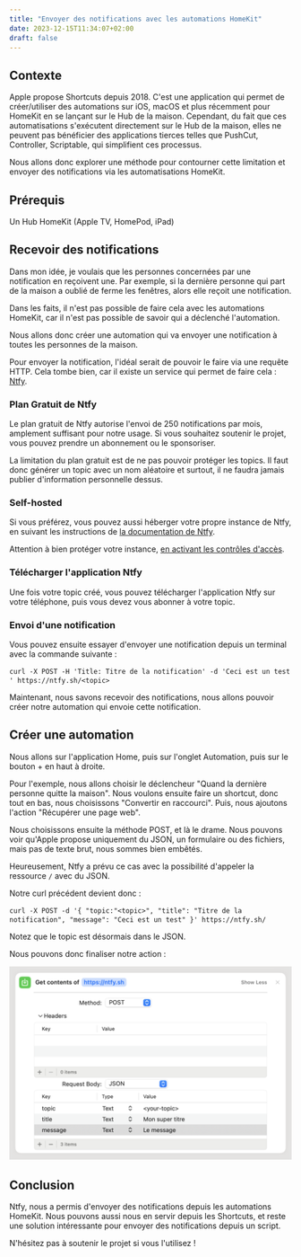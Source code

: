 ```yaml
---
title: "Envoyer des notifications avec les automations HomeKit"
date: 2023-12-15T11:34:07+02:00
draft: false
---
```


## Contexte

Apple propose Shortcuts depuis 2018. C'est une application qui permet de créer/utiliser des automations sur iOS, macOS
et plus récemment pour HomeKit en se lançant sur le Hub de la maison.
Cependant, du fait que ces automatisations s'exécutent directement sur le Hub de la maison, elles ne peuvent pas
bénéficier des applications tierces telles que PushCut, Controller, Scriptable, qui simplifient ces processus.

Nous allons donc explorer une méthode pour contourner cette limitation et envoyer des notifications via les
automatisations HomeKit.

## Prérequis

Un Hub HomeKit (Apple TV, HomePod, iPad)

## Recevoir des notifications

Dans mon idée, je voulais que les personnes concernées par une notification en reçoivent une.
Par exemple, si la dernière personne qui part de la maison a oublié de ferme les fenêtres, alors elle reçoit une
notification.

Dans les faits, il n'est pas possible de faire cela avec les automations HomeKit, car il n'est pas possible de savoir
qui a déclenché l'automation.

Nous allons donc créer une automation qui va envoyer une notification à toutes les personnes de la maison.

Pour envoyer la notification, l'idéal serait de pouvoir le faire via une requête HTTP. Cela tombe bien, car il existe
un service qui permet de faire cela : [Ntfy](https://ntfy.org/).

### Plan Gratuit de Ntfy

Le plan gratuit de Ntfy autorise l'envoi de 250 notifications par mois, amplement suffisant pour notre usage. Si vous
souhaitez soutenir le projet, vous pouvez prendre un abonnement ou le sponsoriser.

La limitation du plan gratuit est de ne pas pouvoir protéger les topics.
Il faut donc générer un topic avec un nom aléatoire et surtout, il ne faudra jamais publier d'information personnelle
dessus.

### Self-hosted

Si vous préférez, vous pouvez aussi héberger votre propre instance de Ntfy, en suivant les instructions de
[la documentation de Ntfy](https://docs.ntfy.sh/install/).

Attention à bien protéger votre
instance, [en activant les contrôles d'accès](https://docs.ntfy.sh/config/#access-control).

### Télécharger l'application Ntfy

Une fois votre topic créé, vous pouvez télécharger l'application Ntfy sur votre téléphone, puis vous devez vous abonner
à votre topic.

### Envoi d'une notification

Vous pouvez ensuite essayer d'envoyer une notification depuis un terminal avec la commande suivante :

```shell
curl -X POST -H 'Title: Titre de la notification' -d 'Ceci est un test ' https://ntfy.sh/<topic>
```

Maintenant, nous savons recevoir des notifications, nous allons pouvoir créer notre automation qui envoie cette
notification.

## Créer une automation

Nous allons sur l'application Home, puis sur l'onglet Automation, puis sur le bouton + en haut à droite.

Pour l'exemple, nous allons choisir le déclencheur "Quand la dernière personne quitte la maison".
Nous voulons ensuite faire un shortcut, donc tout en bas, nous choisissons "Convertir en raccourci".
Puis, nous ajoutons l'action "Récupérer une page web".

Nous choisissons ensuite la méthode POST, et là le drame.
Nous pouvons voir qu'Apple propose uniquement du JSON, un formulaire ou des fichiers, mais pas de texte brut, nous
sommes bien embêtés.

Heureusement, Ntfy a prévu ce cas avec la possibilité d'appeler la ressource `/` avec du JSON.

Notre curl précédent devient donc :

```shell
curl -X POST -d '{ "topic:"<topic>", "title": "Titre de la notification", "message": "Ceci est un test" }' https://ntfy.sh/
```

Notez que le topic est désormais dans le JSON.

Nous pouvons donc finaliser notre action :

![Action Récupérer une page web](action-recuperer-une-page-web.png)

## Conclusion

Ntfy, nous a permis d'envoyer des notifications depuis les automations HomeKit. Nous pouvons aussi nous en servir depuis
les Shortcuts, et reste une solution intéressante pour envoyer des notifications depuis un script.

N'hésitez pas à soutenir le projet si vous l'utilisez ! 